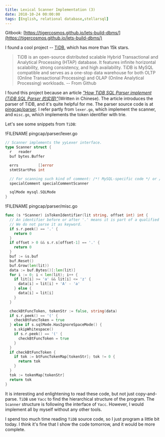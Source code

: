 ```yaml
---
title: Lexical Scanner Implementation (3)
date: 2018-10-24 00:00:00
tags: [English, relational database,stellarsql]
---
```


Gitbook: [https://tigercosmos.github.io/lets-build-dbms/](https://tigercosmos.github.io/lets-build-dbms/)

I found a cool project -- [TiDB](https://github.com/pingcap/tidb), which has more than 15k stars.

> TiDB is an open-source distributed scalable Hybrid Transactional and Analytical Processing (HTAP) database. It features infinite horizontal scalability, strong consistency, and high availability. TiDB is MySQL compatible and serves as a one-stop data warehouse for both OLTP (Online Transactional Processing) and OLAP (Online Analytical Processing) workloads. -- From Github

I found this project because an article [*"How TiDB SQL Parser implement (TiDB SQL Parser 的实现)"*](https://pingcap.com/blog-cn/tidb-source-code-reading-5/)(Written in Chinese). The article introduces the parser of TiDB, and it's quite helpful for me. The parser source code is at [pingcap/parser](https://github.com/pingcap/parser). I refer partly from `lexer.go`, which implement the scanner, and `misc.go`, which implements the token identifier with trie.

Let's see some snippets from `TiDB`:

!FILENAME pingcap/parser/lexer.go

```go
// Scanner implements the yyLexer interface.
type Scanner struct {
  r   reader
  buf bytes.Buffer

  errs         []error
  stmtStartPos int

  // For scanning such kind of comment: /*! MySQL-specific code */ or /*+ optimizer hint */
  specialComment specialCommentScanner

  sqlMode mysql.SQLMode
}
```

!FILENAME pingcap/parser/misc.go

```go
func (s *Scanner) isTokenIdentifier(lit string, offset int) int {
  // An identifier before or after '.' means it is part of a qualified identifier.
  // We do not parse it as keyword.
  if s.r.peek() == '.' {
    return 0
  }
  if offset > 0 && s.r.s[offset-1] == '.' {
    return 0
  }
  buf := &s.buf
  buf.Reset()
  buf.Grow(len(lit))
  data := buf.Bytes()[:len(lit)]
  for i := 0; i < len(lit); i++ {
    if lit[i] >= 'a' && lit[i] <= 'z' {
      data[i] = lit[i] + 'A' - 'a'
    } else {
      data[i] = lit[i]
    }
  }

  checkBtFuncToken, tokenStr := false, string(data)
  if s.r.peek() == '(' {
    checkBtFuncToken = true
  } else if s.sqlMode.HasIgnoreSpaceMode() {
    s.skipWhitespace()
    if s.r.peek() == '(' {
      checkBtFuncToken = true
    }
  }
  if checkBtFuncToken {
    if tok := btFuncTokenMap[tokenStr]; tok != 0 {
      return tok
    }
  }
  tok := tokenMap[tokenStr]
  return tok
}
```

It is interesting and enlightening to read these code, but not just copy-and-parse. `TiDB` use `Yacc` to find the hierarchical structure of the program. The `Scanner` structure is following the interface of `Yacc`. However, I would implement all by myself without any other tools.

I spend too much time reading `TiDB` source code, so I just program a little bit today. I think it's fine that I show the code tomorrow, and it would be more complete.
